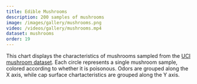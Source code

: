 ```yaml
---
title: Edible Mushrooms
description: 200 samples of mushrooms
image: /images/gallery/mushrooms.png
video: /videos/gallery/mushrooms.mp4
dataset: mushrooms
order: 19
---
```


This chart displays the characteristics of mushrooms sampled from the [UCI mushroom dataset](https://archive.ics.uci.edu/ml/datasets/Mushroom).
Each circle represents a single mushroom sample, colored according to whether it is poisonous. Odors are grouped along the X axis, while cap surface chartacteristics are grouped along the Y axis.